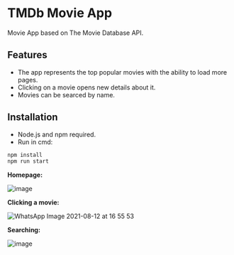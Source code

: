 # TMDb Movie App
Movie App based on The Movie Database API.

## Features
- The app represents the top popular movies with the ability to load more pages.
- Clicking on a movie opens new details about it.
- Movies can be searced by name.

## Installation
- Node.js and npm required.
- Run in cmd:
```bash
npm install
npm run start
```



**Homepage:**

![image](https://user-images.githubusercontent.com/65910246/129472881-114b2e7e-b61e-4a5f-a32f-b77d61d9aa63.png)

**Clicking a movie:**

![WhatsApp Image 2021-08-12 at 16 55 53](https://user-images.githubusercontent.com/65910246/129472932-fa05d498-47ac-4796-9bbb-0bca39ed45cb.jpeg)

**Searching:**

![image](https://user-images.githubusercontent.com/65910246/129440454-1e0c54b6-61a3-4982-b356-d03ab69ee3bf.png)


